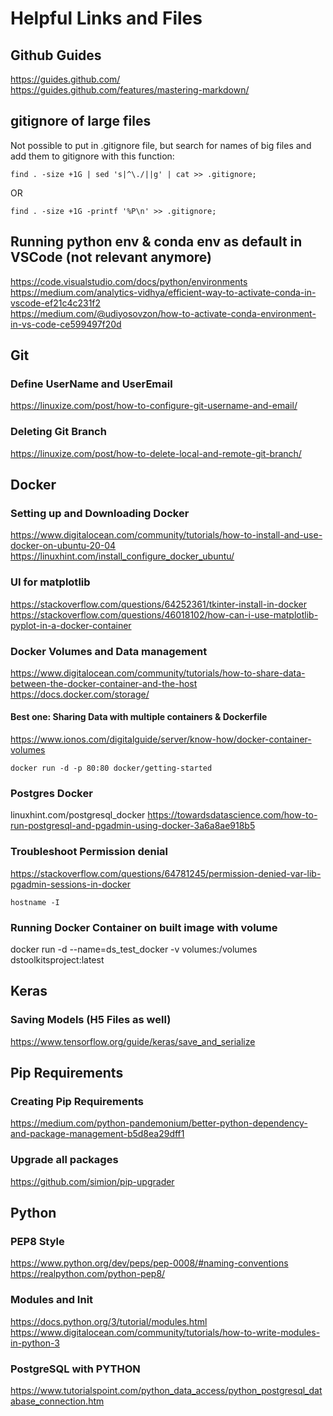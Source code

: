 # Helpful Links and Files

## Github Guides
https://guides.github.com/  
https://guides.github.com/features/mastering-markdown/

## gitignore of large files  
  
Not possible to put in .gitignore file, but search for names of big files and add them to gitignore with this function:  

```
find . -size +1G | sed 's|^\./||g' | cat >> .gitignore;
```
OR  
````
find . -size +1G -printf '%P\n' >> .gitignore;
````

## Running python env & conda env as default in VSCode (not relevant anymore)
https://code.visualstudio.com/docs/python/environments
https://medium.com/analytics-vidhya/efficient-way-to-activate-conda-in-vscode-ef21c4c231f2  
https://medium.com/@udiyosovzon/how-to-activate-conda-environment-in-vs-code-ce599497f20d


## Git
### Define UserName and UserEmail
https://linuxize.com/post/how-to-configure-git-username-and-email/
### Deleting Git Branch
https://linuxize.com/post/how-to-delete-local-and-remote-git-branch/

## Docker
### Setting up and Downloading Docker
https://www.digitalocean.com/community/tutorials/how-to-install-and-use-docker-on-ubuntu-20-04
https://linuxhint.com/install_configure_docker_ubuntu/

### UI for matplotlib
https://stackoverflow.com/questions/64252361/tkinter-install-in-docker
https://stackoverflow.com/questions/46018102/how-can-i-use-matplotlib-pyplot-in-a-docker-container

### Docker Volumes and Data management
https://www.digitalocean.com/community/tutorials/how-to-share-data-between-the-docker-container-and-the-host
https://docs.docker.com/storage/
#### Best one: Sharing Data with multiple containers & Dockerfile
https://www.ionos.com/digitalguide/server/know-how/docker-container-volumes

````
docker run -d -p 80:80 docker/getting-started
````

### Postgres Docker
linuxhint.com/postgresql_docker
https://towardsdatascience.com/how-to-run-postgresql-and-pgadmin-using-docker-3a6a8ae918b5
### Troubleshoot Permission denial
https://stackoverflow.com/questions/64781245/permission-denied-var-lib-pgadmin-sessions-in-docker

```
hostname -I
```

### Running Docker Container on built image with volume
docker run -d --name=ds_test_docker -v volumes:/volumes dstoolkitsproject:latest

## Keras

### Saving Models (H5 Files as well)
https://www.tensorflow.org/guide/keras/save_and_serialize


## Pip Requirements

### Creating Pip Requirements
https://medium.com/python-pandemonium/better-python-dependency-and-package-management-b5d8ea29dff1

### Upgrade all packages 
https://github.com/simion/pip-upgrader


## Python

### PEP8 Style
https://www.python.org/dev/peps/pep-0008/#naming-conventions
https://realpython.com/python-pep8/

### Modules and Init
https://docs.python.org/3/tutorial/modules.html
https://www.digitalocean.com/community/tutorials/how-to-write-modules-in-python-3

### PostgreSQL with PYTHON
https://www.tutorialspoint.com/python_data_access/python_postgresql_database_connection.htm


